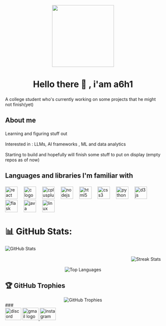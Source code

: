 <div align="center">
  <img height="200" src="https://media.tenor.com/qg8lImmxa_sAAAAi/one-piece-monkey-d-luffy.gif"  />
</div>

<h1 align="center">Hello there 👋 , i'am a6h1</h1>

###

<p align="left">A college student who's currently working on some projects that he might not finish(yet)</p>

###

<h2 align="left">About me</h2>

###

<p align="left">Learning and figuring stuff out <br><br>Interested in : LLMs, AI frameworks , ML and data analytics<br><br>Starting to build and hopefully will finish some stuff to put on display (empty repos as of now)</p>

###

<h2 align="left">Languages and libraries I'm familiar with</h2>

###

<div align="left">
  <img src="https://cdn.jsdelivr.net/gh/devicons/devicon/icons/react/react-original.svg" height="40" alt="react logo"  />
  <img width="12" />
  <img src="https://cdn.jsdelivr.net/gh/devicons/devicon/icons/c/c-original.svg" height="40" alt="c logo"  />
  <img width="12" />
  <img src="https://cdn.jsdelivr.net/gh/devicons/devicon/icons/cplusplus/cplusplus-original.svg" height="40" alt="cplusplus logo"  />
  <img width="12" />
  <img src="https://cdn.jsdelivr.net/gh/devicons/devicon/icons/nodejs/nodejs-original.svg" height="40" alt="nodejs logo"  />
  <img width="12" />
  <img src="https://cdn.jsdelivr.net/gh/devicons/devicon/icons/html5/html5-original.svg" height="40" alt="html5 logo"  />
  <img width="12" />
  <img src="https://cdn.jsdelivr.net/gh/devicons/devicon/icons/css3/css3-original.svg" height="40" alt="css3 logo"  />
  <img width="12" />
  <img src="https://cdn.jsdelivr.net/gh/devicons/devicon/icons/python/python-original.svg" height="40" alt="python logo"  />
  <img width="12" />
  <img src="https://cdn.jsdelivr.net/gh/devicons/devicon/icons/d3js/d3js-original.svg" height="40" alt="d3js logo"  />
  <img width="12" />
  <img src="https://skillicons.dev/icons?i=flask" height="40" alt="flask logo"  />
  <img width="12" />
  <img src="https://cdn.jsdelivr.net/gh/devicons/devicon/icons/java/java-original.svg" height="40" alt="java logo"  />
  <img width="12" />
  <img src="https://cdn.jsdelivr.net/gh/devicons/devicon/icons/linux/linux-original.svg" height="40" alt="linux logo"  />
</div>

###


###
# 📊 GitHub Stats:

<div align="left">
  <img src="https://github-readme-stats.vercel.app/api?username=a6h15&theme=blue_navy&hide_border=true&include_all_commits=true&count_private=true" alt="GitHub Stats" />
</div>

<br/>

<div align="right">
  <img src="https://nirzak-streak-stats.vercel.app/?user=a6h15&theme=blue_navy&hide_border=true" alt="Streak Stats" />
</div>

<br/>

<div align="center">
  <img src="https://github-readme-stats.vercel.app/api/top-langs/?username=a6h15&theme=blue_navy&hide_border=true&include_all_commits=true&count_private=true&layout=compact" alt="Top Languages" />
</div>

## 🏆 GitHub Trophies

<div align="center">
  <img src="https://github-profile-trophy.vercel.app/?username=a6h15&theme=neon&no-frame=true&no-bg=true&margin-w=4" alt="GitHub Trophies" />
</div>
###

<div align="left">
  <img src="https://raw.githubusercontent.com/maurodesouza/profile-readme-generator/master/src/assets/icons/social/discord/default.svg" width="52" height="40" alt="discord logo"  />
  <a href="abhushek2004@gmail.com" target="_blank">
    <img src="https://raw.githubusercontent.com/maurodesouza/profile-readme-generator/master/src/assets/icons/social/gmail/default.svg" width="52" height="40" alt="gmail logo"  />
  </a>
  <a href="_._bhata_.15" target="_blank">
    <img src="https://raw.githubusercontent.com/maurodesouza/profile-readme-generator/master/src/assets/icons/social/instagram/default.svg" width="52" height="40" alt="instagram logo"  />
  </a>
</div>

###
